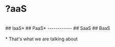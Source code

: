 #  ?aaS
<br />
## IaaS*
## PaaS*
------------
## SaaS
## BaaS
<br />
<br />
* That's what we are talking about
